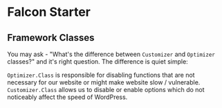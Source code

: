 # Falcon Starter

## Framework Classes

You may ask - "What's the difference between `Customizer` and `Optimizer` classes?" and it's right question. The difference is quiet simple:

`Optimizer.Class` is responsible for disabling functions that are not necessary for our website or might make website slow / vulnerable.
`Customizer.Class` allows us to disable or enable options which do not noticeably affect the speed of WordPress.
